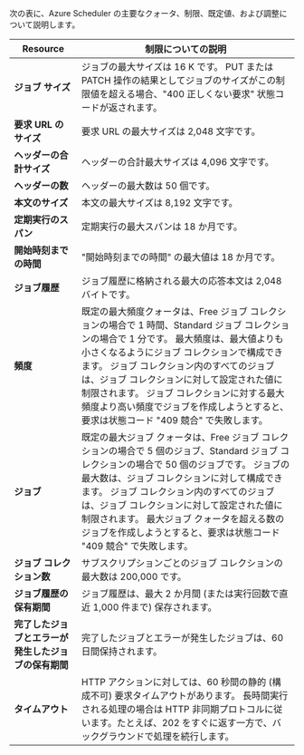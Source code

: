 次の表に、Azure Scheduler の主要なクォータ、制限、既定値、および調整について説明します。

| Resource | 制限についての説明 |
| --- | --- |
| **ジョブ サイズ** |ジョブの最大サイズは 16 K です。 PUT または PATCH 操作の結果としてジョブのサイズがこの制限値を超える場合、"400 正しくない要求" 状態コードが返されます。 |
| **要求 URL のサイズ** |要求 URL の最大サイズは 2,048 文字です。 |
| **ヘッダーの合計サイズ** |ヘッダーの合計最大サイズは 4,096 文字です。 |
| **ヘッダーの数** |ヘッダーの最大数は 50 個です。 |
| **本文のサイズ** |本文の最大サイズは 8,192 文字です。 |
| **定期実行のスパン** |定期実行の最大スパンは 18 か月です。 |
| **開始時刻までの時間** |"開始時刻までの時間" の最大値は 18 か月です。 |
| **ジョブ履歴** |ジョブ履歴に格納される最大の応答本文は 2,048 バイトです。 |
| **頻度** |既定の最大頻度クォータは、Free ジョブ コレクションの場合で 1 時間、Standard ジョブ コレクションの場合で 1 分です。 最大頻度は、最大値よりも小さくなるようにジョブ コレクションで構成できます。 ジョブ コレクション内のすべてのジョブは、ジョブ コレクションに対して設定された値に制限されます。 ジョブ コレクションに対する最大頻度より高い頻度でジョブを作成しようとすると、要求は状態コード "409 競合" で失敗します。 |
| **ジョブ** |既定の最大ジョブ クォータは、Free ジョブ コレクションの場合で 5 個のジョブ、Standard ジョブ コレクションの場合で 50 個のジョブです。 ジョブの最大数は、ジョブ コレクションに対して構成できます。 ジョブ コレクション内のすべてのジョブは、ジョブ コレクションに対して設定された値に制限されます。 最大ジョブ クォータを超える数のジョブを作成しようとすると、要求は状態コード "409 競合" で失敗します。 |
| **ジョブ コレクション数** |サブスクリプションごとのジョブ コレクションの最大数は 200,000 です。 |
| **ジョブ履歴の保有期間** |ジョブ履歴は、最大 2 か月間 (または実行回数で直近 1,000 件まで) 保存されます。 |
| **完了したジョブとエラーが発生したジョブの保有期間** |完了したジョブとエラーが発生したジョブは、60 日間保持されます。 |
| **タイムアウト** |HTTP アクションに対しては、60 秒間の静的 (構成不可) 要求タイムアウトがあります。 長時間実行される処理の場合は HTTP 非同期プロトコルに従います。たとえば、202 をすぐに返す一方で、バックグラウンドで処理を続行します。 |

